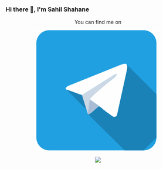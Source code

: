 ### Hi there 👋, I'm Sahil Shahane

<p align="center">You can find me on</p>
<p align="center">
  <a align="center"><img src="icons/telegram.svg"></a>
  <a><img src=""></a>
  <a><img src=""></a>
</p>

<p align="center"><img src="https://github-readme-stats.vercel.app/api?username=sahilbest999&show_icons=true&theme=radical"/></p>

<!--
**sahilbest999/sahilbest999** is a ✨ _special_ ✨ repository because its `README.md` (this file) appears on your GitHub profile.

Here are some ideas to get you started:

- 🔭 I’m currently working on ...
- 🌱 I’m currently learning ...
- 👯 I’m looking to collaborate on ...
- 🤔 I’m looking for help with ...
- 💬 Ask me about ...
- 📫 How to reach me: ...
- 😄 Pronouns: ...
- ⚡ Fun fact: ...
-->
